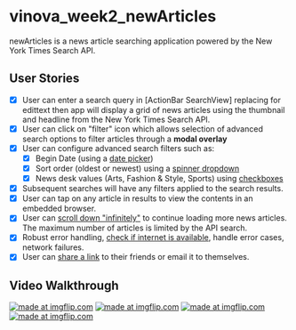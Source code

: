 # vinova_week2_newArticles
newArticles is a news article searching application powered by the New York Times Search API.
## User Stories
* [x] User can enter a search query in  [ActionBar SearchView] replacing for edittext then app will display a grid of news articles using the thumbnail and headline from the New York Times Search API.
* [x] User can click on "filter" icon which allows selection of advanced search options to filter articles through a **modal overlay**
* [x] User can configure advanced search filters such as:
	* [x] Begin Date (using a [date picker](https://guides.codepath.com/android/Using-DialogFragment#displaying-date-or-time-picker-dialogs))
	* [x] Sort order (oldest or newest) using a [spinner dropdown](https://guides.codepath.com/android/Working-with-Input-Views#spinners)
	* [x] News desk values (Arts, Fashion & Style, Sports) using [checkboxes](https://guides.codepath.com/android/Working-with-Input-Views#checkboxes)
* [x] Subsequent searches will have any filters applied to the search results.
* [x] User can tap on any article in results to view the contents in an embedded browser.
* [x] User can [scroll down "infinitely"](https://guides.codepath.com/android/Endless-Scrolling-with-AdapterViews-and-RecyclerView) to continue loading more news articles. The maximum number of articles is limited by the API search.
* [x] Robust error handling, [check if internet is available](https://guides.codepath.com/android/Sending-and-Managing-Network-Requests#checking-for-network-connectivity), handle error cases, network failures. 
* [x] User can [share a link](https://guides.codepath.com/android/Sharing-Content-with-Intents#attach-share-for-a-webview-url) to their friends or email it to themselves.
## Video Walkthrough
<a href="https://imgflip.com/gif/327jhu"><img src="https://i.imgflip.com/327jhu.gif" title="made at imgflip.com"/></a>
<a href="https://imgflip.com/gif/327jlk"><img src="https://i.imgflip.com/327jlk.gif" title="made at imgflip.com"/></a>
<a href="https://imgflip.com/gif/327jok"><img src="https://i.imgflip.com/327jok.gif" title="made at imgflip.com"/></a>
<a href="https://imgflip.com/gif/327jcp"><img src="https://i.imgflip.com/327jcp.gif" title="made at imgflip.com"/></a>


